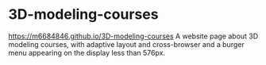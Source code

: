 # 3D-modeling-courses
https://m6684846.github.io/3D-modeling-courses
A website page about 3D modeling courses, with adaptive layout and cross-browser and a burger menu appearing on the display less than 576px.
